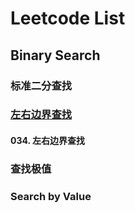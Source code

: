 # Leetcode List

## Binary Search
### 标准二分查找

### [左右边界查找](https://github.com/youdanzh/Leetcode/blob/main/BinarySearch/left_right_bound.java)
#### 034. 左右边界查找 
### 查找极值
### Search by Value
